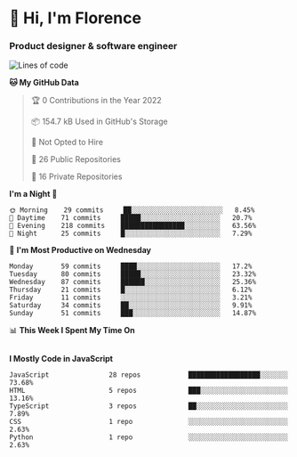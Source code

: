 <h1>👋 Hi, I'm Florence</h1>
<h3>Product designer & software engineer</h3>



<!--START_SECTION:waka-->
![Lines of code](https://img.shields.io/badge/From%20Hello%20World%20I%27ve%20Written-1%20Million%20lines%20of%20code-blue)

**🐱 My GitHub Data** 

> 🏆 0 Contributions in the Year 2022
 > 
> 📦 154.7 kB Used in GitHub's Storage 
 > 
> 🚫 Not Opted to Hire
 > 
> 📜 26 Public Repositories 
 > 
> 🔑 16 Private Repositories  
 > 
**I'm a Night 🦉** 

```text
🌞 Morning    29 commits     ██░░░░░░░░░░░░░░░░░░░░░░░   8.45% 
🌆 Daytime    71 commits     █████░░░░░░░░░░░░░░░░░░░░   20.7% 
🌃 Evening    218 commits    ████████████████░░░░░░░░░   63.56% 
🌙 Night      25 commits     █░░░░░░░░░░░░░░░░░░░░░░░░   7.29%

```
📅 **I'm Most Productive on Wednesday** 

```text
Monday       59 commits     ████░░░░░░░░░░░░░░░░░░░░░   17.2% 
Tuesday      80 commits     █████░░░░░░░░░░░░░░░░░░░░   23.32% 
Wednesday    87 commits     ██████░░░░░░░░░░░░░░░░░░░   25.36% 
Thursday     21 commits     █░░░░░░░░░░░░░░░░░░░░░░░░   6.12% 
Friday       11 commits     ░░░░░░░░░░░░░░░░░░░░░░░░░   3.21% 
Saturday     34 commits     ██░░░░░░░░░░░░░░░░░░░░░░░   9.91% 
Sunday       51 commits     ███░░░░░░░░░░░░░░░░░░░░░░   14.87%

```


📊 **This Week I Spent My Time On** 

```text
```

**I Mostly Code in JavaScript** 

```text
JavaScript               28 repos            ██████████████████░░░░░░░   73.68% 
HTML                     5 repos             ███░░░░░░░░░░░░░░░░░░░░░░   13.16% 
TypeScript               3 repos             ██░░░░░░░░░░░░░░░░░░░░░░░   7.89% 
CSS                      1 repo              ░░░░░░░░░░░░░░░░░░░░░░░░░   2.63% 
Python                   1 repo              ░░░░░░░░░░░░░░░░░░░░░░░░░   2.63%

```



<!--END_SECTION:waka-->
